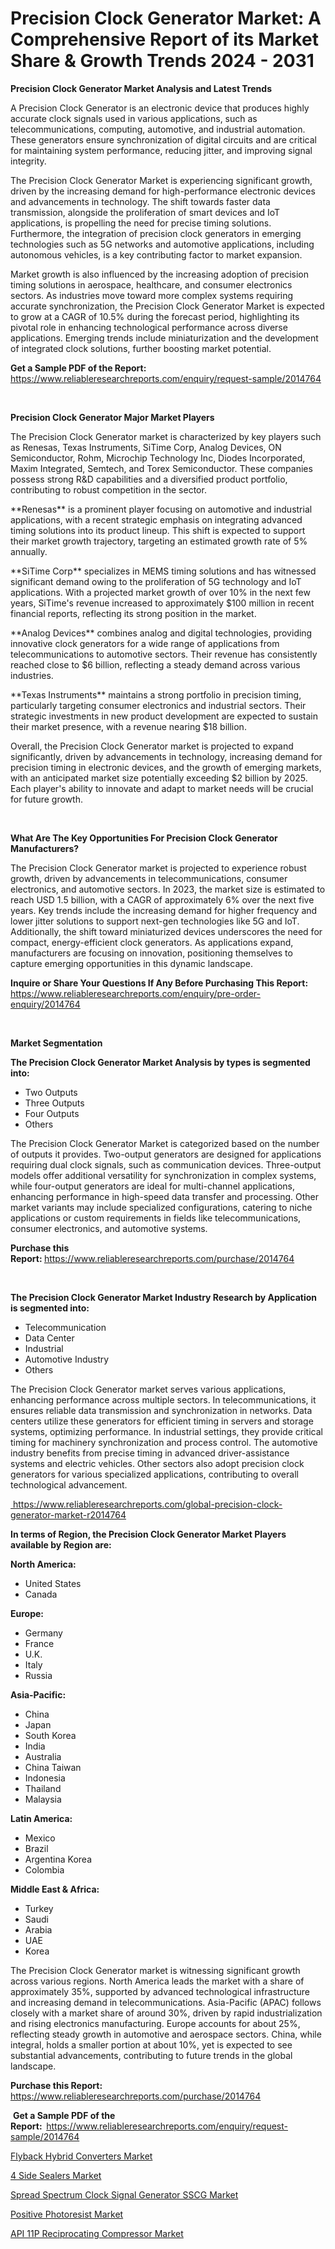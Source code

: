 <p><h1>Precision Clock Generator Market: A Comprehensive Report of its Market Share & Growth Trends 2024 - 2031</h1></p><p><strong>Precision Clock Generator Market Analysis and Latest Trends</strong></p>
<p><p>A Precision Clock Generator is an electronic device that produces highly accurate clock signals used in various applications, such as telecommunications, computing, automotive, and industrial automation. These generators ensure synchronization of digital circuits and are critical for maintaining system performance, reducing jitter, and improving signal integrity.</p><p>The Precision Clock Generator Market is experiencing significant growth, driven by the increasing demand for high-performance electronic devices and advancements in technology. The shift towards faster data transmission, alongside the proliferation of smart devices and IoT applications, is propelling the need for precise timing solutions. Furthermore, the integration of precision clock generators in emerging technologies such as 5G networks and automotive applications, including autonomous vehicles, is a key contributing factor to market expansion.</p><p>Market growth is also influenced by the increasing adoption of precision timing solutions in aerospace, healthcare, and consumer electronics sectors. As industries move toward more complex systems requiring accurate synchronization, the Precision Clock Generator Market is expected to grow at a CAGR of 10.5% during the forecast period, highlighting its pivotal role in enhancing technological performance across diverse applications. Emerging trends include miniaturization and the development of integrated clock solutions, further boosting market potential.</p></p>
<p><strong>Get a Sample PDF of the Report:&nbsp;</strong> <a href="https://www.reliableresearchreports.com/enquiry/request-sample/2014764?utm_campaign=37&utm_medium=2&utm_source=Github&utm_content=ia&utm_term=26102024&utm_id=precision-clock-generator">https://www.reliableresearchreports.com/enquiry/request-sample/2014764</a></p>
<p>&nbsp;</p>
<p><strong>Precision Clock Generator Major Market Players</strong></p>
<p><p>The Precision Clock Generator market is characterized by key players such as Renesas, Texas Instruments, SiTime Corp, Analog Devices, ON Semiconductor, Rohm, Microchip Technology Inc, Diodes Incorporated, Maxim Integrated, Semtech, and Torex Semiconductor. These companies possess strong R&D capabilities and a diversified product portfolio, contributing to robust competition in the sector.</p><p>**Renesas** is a prominent player focusing on automotive and industrial applications, with a recent strategic emphasis on integrating advanced timing solutions into its product lineup. This shift is expected to support their market growth trajectory, targeting an estimated growth rate of 5% annually.</p><p>**SiTime Corp** specializes in MEMS timing solutions and has witnessed significant demand owing to the proliferation of 5G technology and IoT applications. With a projected market growth of over 10% in the next few years, SiTime's revenue increased to approximately $100 million in recent financial reports, reflecting its strong position in the market.</p><p>**Analog Devices** combines analog and digital technologies, providing innovative clock generators for a wide range of applications from telecommunications to automotive sectors. Their revenue has consistently reached close to $6 billion, reflecting a steady demand across various industries.</p><p>**Texas Instruments** maintains a strong portfolio in precision timing, particularly targeting consumer electronics and industrial sectors. Their strategic investments in new product development are expected to sustain their market presence, with a revenue nearing $18 billion.</p><p>Overall, the Precision Clock Generator market is projected to expand significantly, driven by advancements in technology, increasing demand for precision timing in electronic devices, and the growth of emerging markets, with an anticipated market size potentially exceeding $2 billion by 2025. Each player's ability to innovate and adapt to market needs will be crucial for future growth.</p></p>
<p>&nbsp;</p>
<p><strong>What Are The Key Opportunities For Precision Clock Generator Manufacturers?</strong></p>
<p><p>The Precision Clock Generator market is projected to experience robust growth, driven by advancements in telecommunications, consumer electronics, and automotive sectors. In 2023, the market size is estimated to reach USD 1.5 billion, with a CAGR of approximately 6% over the next five years. Key trends include the increasing demand for higher frequency and lower jitter solutions to support next-gen technologies like 5G and IoT. Additionally, the shift toward miniaturized devices underscores the need for compact, energy-efficient clock generators. As applications expand, manufacturers are focusing on innovation, positioning themselves to capture emerging opportunities in this dynamic landscape.</p></p>
<p><strong>Inquire or Share Your Questions If Any Before Purchasing This Report:</strong> <a href="https://www.reliableresearchreports.com/enquiry/pre-order-enquiry/2014764?utm_campaign=37&utm_medium=2&utm_source=Github&utm_content=ia&utm_term=26102024&utm_id=precision-clock-generator">https://www.reliableresearchreports.com/enquiry/pre-order-enquiry/2014764</a></p>
<p>&nbsp;</p>
<p><strong>Market Segmentation</strong></p>
<p><strong>The Precision Clock Generator Market Analysis by types is segmented into:</strong></p>
<p><ul><li>Two Outputs</li><li>Three Outputs</li><li>Four Outputs</li><li>Others</li></ul></p>
<p><p>The Precision Clock Generator Market is categorized based on the number of outputs it provides. Two-output generators are designed for applications requiring dual clock signals, such as communication devices. Three-output models offer additional versatility for synchronization in complex systems, while four-output generators are ideal for multi-channel applications, enhancing performance in high-speed data transfer and processing. Other market variants may include specialized configurations, catering to niche applications or custom requirements in fields like telecommunications, consumer electronics, and automotive systems.</p></p>
<p><strong>Purchase this Report:&nbsp;</strong><a href="https://www.reliableresearchreports.com/purchase/2014764?utm_campaign=37&utm_medium=2&utm_source=Github&utm_content=ia&utm_term=26102024&utm_id=precision-clock-generator">https://www.reliableresearchreports.com/purchase/2014764</a></p>
<p>&nbsp;</p>
<p><strong>The Precision Clock Generator Market Industry Research by Application is segmented into:</strong></p>
<p><ul><li>Telecommunication</li><li>Data Center</li><li>Industrial</li><li>Automotive Industry</li><li>Others</li></ul></p>
<p><p>The Precision Clock Generator market serves various applications, enhancing performance across multiple sectors. In telecommunications, it ensures reliable data transmission and synchronization in networks. Data centers utilize these generators for efficient timing in servers and storage systems, optimizing performance. In industrial settings, they provide critical timing for machinery synchronization and process control. The automotive industry benefits from precise timing in advanced driver-assistance systems and electric vehicles. Other sectors also adopt precision clock generators for various specialized applications, contributing to overall technological advancement.</p></p>
<p><a href="https://www.reliableresearchreports.com/global-precision-clock-generator-market-r2014764?utm_campaign=37&utm_medium=2&utm_source=Github&utm_content=ia&utm_term=26102024&utm_id=precision-clock-generator">&nbsp;https://www.reliableresearchreports.com/global-precision-clock-generator-market-r2014764</a></p>
<p><strong>In terms of Region, the Precision Clock Generator Market Players available by Region are:</strong></p>
<p>
    <p> <strong> North America: </strong>
        <ul>
            <li>United States</li>
            <li>Canada</li>
        </ul>
        </p> 
    <p> <strong> Europe: </strong>
        <ul>
            <li>Germany</li>
            <li>France</li>
            <li>U.K.</li>
            <li>Italy</li>
            <li>Russia</li>
        </ul>
        </p> 
    <p> <strong> Asia-Pacific: </strong>
        <ul>
            <li>China</li>
            <li>Japan</li>
            <li>South Korea</li>
            <li>India</li>
            <li>Australia</li>
            <li>China Taiwan</li>
            <li>Indonesia</li>
            <li>Thailand</li>
            <li>Malaysia</li>
        </ul>
        </p> 
    <p> <strong> Latin America: </strong>
        <ul>
            <li>Mexico</li>
            <li>Brazil</li>
            <li>Argentina Korea</li>
            <li>Colombia</li>
        </ul>
        </p> 
    <p> <strong> Middle East & Africa: </strong>
        <ul>
            <li>Turkey</li>
            <li>Saudi</li>
            <li>Arabia</li>
            <li>UAE</li>
            <li>Korea</li>
        </ul>
    </p>
    </p>
<p><p>The Precision Clock Generator market is witnessing significant growth across various regions. North America leads the market with a share of approximately 35%, supported by advanced technological infrastructure and increasing demand in telecommunications. Asia-Pacific (APAC) follows closely with a market share of around 30%, driven by rapid industrialization and rising electronics manufacturing. Europe accounts for about 25%, reflecting steady growth in automotive and aerospace sectors. China, while integral, holds a smaller portion at about 10%, yet is expected to see substantial advancements, contributing to future trends in the global landscape.</p></p>
<p><strong>Purchase this Report: </strong><a href="https://www.reliableresearchreports.com/purchase/2014764?utm_campaign=37&utm_medium=2&utm_source=Github&utm_content=ia&utm_term=26102024&utm_id=precision-clock-generator">https://www.reliableresearchreports.com/purchase/2014764</a></p>
<p>&nbsp;<strong>Get a Sample PDF of the Report:&nbsp;&nbsp;</strong><a href="https://www.reliableresearchreports.com/enquiry/request-sample/2014764?utm_campaign=37&utm_medium=2&utm_source=Github&utm_content=ia&utm_term=26102024&utm_id=precision-clock-generator">https://www.reliableresearchreports.com/enquiry/request-sample/2014764</a></p>
<p><strong></strong></p>
<p><p><a href="https://github.com/LacThu1/Market-Research-Report-List-1/blob/main/flyback-hybrid-converters-market.md?utm_campaign=37&utm_medium=2&utm_source=Github&utm_content=ia&utm_term=26102024&utm_id=precision-clock-generator">Flyback Hybrid Converters Market</a></p><p><a href="https://issuu.com/reportprime-2/docs/4-side-sealers-market-size-2030.ppt_d70247cc6439c5?utm_campaign=37&utm_medium=2&utm_source=Github&utm_content=ia&utm_term=26102024&utm_id=precision-clock-generator">4 Side Sealers Market</a></p><p><a href="https://github.com/ChristianClark406/Market-Research-Report-List-1/blob/main/spread-spectrum-clock-signal-generator-sscg-market.md?utm_campaign=37&utm_medium=2&utm_source=Github&utm_content=ia&utm_term=26102024&utm_id=precision-clock-generator">Spread Spectrum Clock Signal Generator SSCG Market</a></p><p><a href="https://www.linkedin.com/pulse/positive-photoresist-market-size-share-analysis-growth-trends-grgaf?utm_campaign=37&utm_medium=2&utm_source=Github&utm_content=ia&utm_term=26102024&utm_id=precision-clock-generator">Positive Photoresist Market</a></p><p><a href="https://issuu.com/reportprime-2/docs/api-11p-reciprocating-compressor-ma_1f83bfc89aab04?utm_campaign=37&utm_medium=2&utm_source=Github&utm_content=ia&utm_term=26102024&utm_id=precision-clock-generator">API 11P Reciprocating Compressor Market</a></p></p>